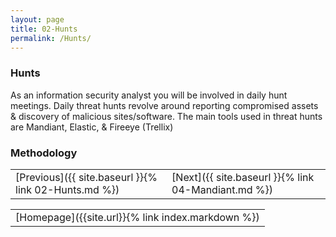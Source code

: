 ```yaml
---
layout: page
title: 02-Hunts
permalink: /Hunts/
---
```


### Hunts

As an information security analyst you will be involved in daily hunt meetings.
Daily threat hunts revolve around reporting compromised assets & discovery of malicious sites/software.
The main tools used in threat hunts are Mandiant, Elastic, & Fireeye (Trellix)

### Methodology


<table>
    <tr>
    <td markdown = "span">
        [Previous]({{ site.baseurl }}{% link 02-Hunts.md %})
    </td><td markdown = "span">
        [Next]({{ site.baseurl }}{% link 04-Mandiant.md %})
    </td></tr>
</table>

<table>
    <tr>
    <td markdown = "span">
        [Homepage]({{site.url}}{% link index.markdown %})
    </td>
    </tr>
</table>